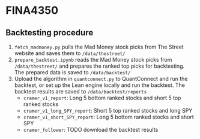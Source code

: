 # FINA4350


## Backtesting procedure
1. `fetch_madmoney.py` pulls the Mad Money stock picks from The Street website and saves them to `/data/thestreet/`
2. `prepare_backtest.ipynb` reads the Mad Money stock picks from `/data/thestreet/` and prepares the ranked top picks for backtesting. The prepared data is saved to `/data/backtest/`
3. Upload the algorithm in `quantconnect.py` to QuantConnect and run the backtest, or set up the Lean engine locally and run the backtest. The backtest results are saved to `/data/backtest/reports`
    - `cramer_v1_report`: Long 5 bottom ranked stocks and short 5 top ranked stocks
    - `cramer_v1_long_SPY_report`: Short 5 top ranked stocks and long SPY
    - `cramer_v1_short_SPY_report`: Long 5 bottom ranked stocks and short SPY
    - `cramer_follower`: TODO download the backtest results